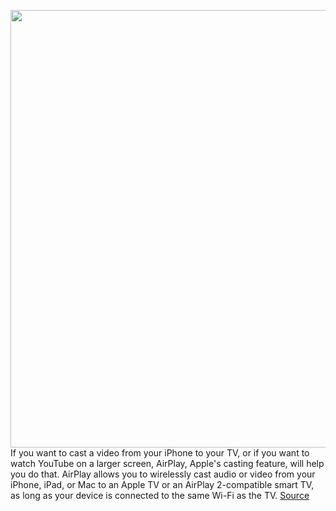 <img src='https://cdn.vox-cdn.com/thumbor/Fj4L8W04Ygz62Y78sif893lsp0s=/0x0:2040x1360/1200x800/filters:focal(857x517:1183x843)/cdn.vox-cdn.com/uploads/chorus_image/image/66787501/akrales_190913_3666_0126.0.jpg' width='700px' /><br/>
If you want to cast a video from your iPhone to your TV, or if you want to watch YouTube on a larger screen, AirPlay, Apple's casting feature, will help you do that. AirPlay allows you to wirelessly cast audio or video from your iPhone, iPad, or Mac to an Apple TV or an AirPlay 2-compatible smart TV, as long as your device is connected to the same Wi-Fi as the TV.
<a href='https://www.theverge.com/21248047/airplay-apple-tv-how-to-stream-iphone-macbook-watch-video'> Source <a/>